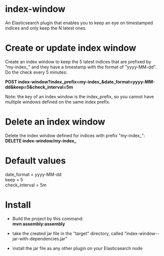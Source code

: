 index-window
============

An Elasticsearch plugin that enables you to keep an eye on timestamped indices and only keep the N latest ones.

Create or update index window
=============================
Create an index window to keep the 5 latest indices that are prefixed by "my-index_" and they have a timestamp with the format of "yyyy-MM-dd". Do the check every 5 minutes:

<b>POST index-window?index_prefix=my-index_&date_format=yyyy-MM-dd&keep=5&check_interval=5m</b>

Note: the key of an index window is the index_prefix, so you cannot have multiple windows defined on the same index prefix.

Delete an index window
======================
Delete the index window defined for indices with prefix "my-index_":<br>
<b>DELETE index-window/my-index_</b>

Default values
==============
date_format = yyyy-MM-dd<br>
keep = 5<br>
check_interval = 5m<br>


Install
=======

- Build the project by this command:<br>
<b>mvn assembly:assembly</b>

- take the created jar file in the "target" directory, called "index-window-<version>-jar-with-dependencies.jar"

- install the jar file as any other plugin on your Elasticsearch node
